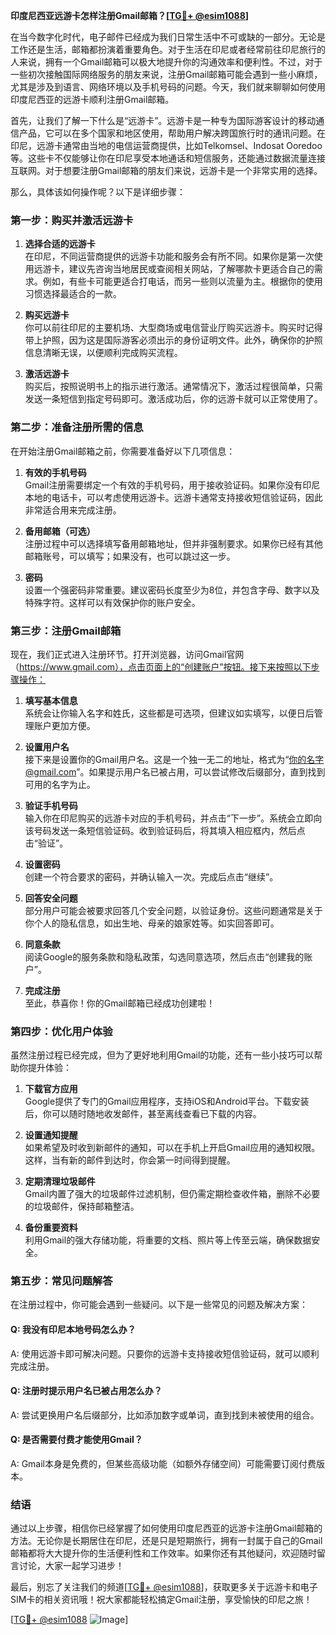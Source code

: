 **印度尼西亚远游卡怎样注册Gmail邮箱？[[TG💪+ @esim1088](https://t.me/s/esim1088)]**

在当今数字化时代，电子邮件已经成为我们日常生活中不可或缺的一部分。无论是工作还是生活，邮箱都扮演着重要角色。对于生活在印尼或者经常前往印尼旅行的人来说，拥有一个Gmail邮箱可以极大地提升你的沟通效率和便利性。不过，对于一些初次接触国际网络服务的朋友来说，注册Gmail邮箱可能会遇到一些小麻烦，尤其是涉及到语言、网络环境以及手机号码的问题。今天，我们就来聊聊如何使用印度尼西亚的远游卡顺利注册Gmail邮箱。

首先，让我们了解一下什么是“远游卡”。远游卡是一种专为国际游客设计的移动通信产品，它可以在多个国家和地区使用，帮助用户解决跨国旅行时的通讯问题。在印尼，远游卡通常由当地的电信运营商提供，比如Telkomsel、Indosat Ooredoo等。这些卡不仅能够让你在印尼享受本地通话和短信服务，还能通过数据流量连接互联网。对于想要注册Gmail邮箱的朋友们来说，远游卡是一个非常实用的选择。

那么，具体该如何操作呢？以下是详细步骤：

### **第一步：购买并激活远游卡**

1. **选择合适的远游卡**  
   在印尼，不同运营商提供的远游卡功能和服务会有所不同。如果你是第一次使用远游卡，建议先咨询当地居民或查阅相关网站，了解哪款卡更适合自己的需求。例如，有些卡可能更适合打电话，而另一些则以流量为主。根据你的使用习惯选择最适合的一款。

2. **购买远游卡**  
   你可以前往印尼的主要机场、大型商场或电信营业厅购买远游卡。购买时记得带上护照，因为这是国际游客必须出示的身份证明文件。此外，确保你的护照信息清晰无误，以便顺利完成购买流程。

3. **激活远游卡**  
   购买后，按照说明书上的指示进行激活。通常情况下，激活过程很简单，只需发送一条短信到指定号码即可。激活成功后，你的远游卡就可以正常使用了。

### **第二步：准备注册所需的信息**

在开始注册Gmail邮箱之前，你需要准备好以下几项信息：

1. **有效的手机号码**  
   Gmail注册需要绑定一个有效的手机号码，用于接收验证码。如果你没有印尼本地的电话卡，可以考虑使用远游卡。远游卡通常支持接收短信验证码，因此非常适合用来完成注册。

2. **备用邮箱（可选）**  
   注册过程中可以选择填写备用邮箱地址，但并非强制要求。如果你已经有其他邮箱账号，可以填写；如果没有，也可以跳过这一步。

3. **密码**  
   设置一个强密码非常重要。建议密码长度至少为8位，并包含字母、数字以及特殊字符。这样可以有效保护你的账户安全。

### **第三步：注册Gmail邮箱**

现在，我们正式进入注册环节。打开浏览器，访问Gmail官网（https://www.gmail.com），点击页面上的“创建账户”按钮。接下来按照以下步骤操作：

1. **填写基本信息**  
   系统会让你输入名字和姓氏，这些都是可选项，但建议如实填写，以便日后管理账户更加方便。

2. **设置用户名**  
   接下来是设置你的Gmail用户名。这是一个独一无二的地址，格式为“你的名字@gmail.com”。如果提示用户名已被占用，可以尝试修改后缀部分，直到找到可用的名字为止。

3. **验证手机号码**  
   输入你在印尼购买的远游卡对应的手机号码，并点击“下一步”。系统会立即向该号码发送一条短信验证码。收到验证码后，将其填入相应框内，然后点击“验证”。

4. **设置密码**  
   创建一个符合要求的密码，并确认输入一次。完成后点击“继续”。

5. **回答安全问题**  
   部分用户可能会被要求回答几个安全问题，以验证身份。这些问题通常是关于你个人的隐私信息，如出生地、母亲的娘家姓等。如实回答即可。

6. **同意条款**  
   阅读Google的服务条款和隐私政策，勾选同意选项，然后点击“创建我的账户”。

7. **完成注册**  
   至此，恭喜你！你的Gmail邮箱已经成功创建啦！

### **第四步：优化用户体验**

虽然注册过程已经完成，但为了更好地利用Gmail的功能，还有一些小技巧可以帮助你提升体验：

1. **下载官方应用**  
   Google提供了专门的Gmail应用程序，支持iOS和Android平台。下载安装后，你可以随时随地收发邮件，甚至离线查看已下载的内容。

2. **设置通知提醒**  
   如果希望及时收到新邮件的通知，可以在手机上开启Gmail应用的通知权限。这样，当有新的邮件到达时，你会第一时间得到提醒。

3. **定期清理垃圾邮件**  
   Gmail内置了强大的垃圾邮件过滤机制，但仍需定期检查收件箱，删除不必要的垃圾邮件，保持邮箱整洁。

4. **备份重要资料**  
   利用Gmail的强大存储功能，将重要的文档、照片等上传至云端，确保数据安全。

### **第五步：常见问题解答**

在注册过程中，你可能会遇到一些疑问。以下是一些常见的问题及解决方案：

#### Q: 我没有印尼本地号码怎么办？
A: 使用远游卡即可解决问题。只要你的远游卡支持接收短信验证码，就可以顺利完成注册。

#### Q: 注册时提示用户名已被占用怎么办？
A: 尝试更换用户名后缀部分，比如添加数字或单词，直到找到未被使用的组合。

#### Q: 是否需要付费才能使用Gmail？
A: Gmail本身是免费的，但某些高级功能（如额外存储空间）可能需要订阅付费版本。

### **结语**

通过以上步骤，相信你已经掌握了如何使用印度尼西亚的远游卡注册Gmail邮箱的方法。无论你是长期居住在印尼，还是只是短期旅行，拥有一封属于自己的Gmail邮箱都将大大提升你的生活便利性和工作效率。如果你还有其他疑问，欢迎随时留言讨论，大家一起学习进步！

最后，别忘了关注我们的频道[[TG💪+ @esim1088](https://t.me/s/esim1088)]，获取更多关于远游卡和电子SIM卡的相关资讯哦！祝大家都能轻松搞定Gmail注册，享受愉快的印尼之旅！

[[TG💪+ @esim1088](https://t.me/s/esim1088) ![Image](https://i.postimg.cc/4NQfJmqS/Snipaste-2025-05-13-00-14-12.png)]